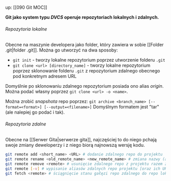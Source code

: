 up: [[090 Git MOC]]

**Git jako system typu _DVCS_ operuje repozytoriach lokalnych i zdalnych.** 

###### Repozytoria lokalne

Obecne na maszynie developera jako folder, który zawiera w sobie [[Folder .git|folder .git]]. Można go utworzyć na dwa sposoby:

- `git init` - tworzy lokalne repozytorium poprzez utworzenie folderu `.git`
- `git clone <url> [directory_name]` - tworzy lokalne repozytorium poprzez sklonowanie folderu `.git` z repozytorium zdalnego obecnego pod konkretnym adresem URL

Domyślnie po sklonowaniu zdalnego repozytorium posiada ono alias _origin_. Można podać własny poprzez `git clone <url> -o <name>`. 

Można zrobić _snapshota_ repo poprzez:
`git archive <branch_name> [--format=<format>] [--output=<filename>]`
Domyślnym formatem jest "tar" (ale nalepiej go podać i tak).

###### Repozytoria zdalne

Obecne na [[Serwer Gita|serwerze gita]], najczęściej to do niego pchają swoje zmiany deweloperzy i z niego biorą najnowszą wersję kodu.

```bash
git remote add <short_name> <URL> # dodanie zdalnego repo do projektu
git remote rename <old_remote_name> <new_remote_name> # zmiana nazwy (aliasu) zdalnego repo ORAZ WSZYSTKICH JEGO GAŁĘZI!
git remote remove <remote> # usunięcie zdalnego repo z projektu razem ze wszystkimi jego gałęziami i ustawieniami
git remote [-v] # wypisanie aliasów zdalnych repo projektu [oraz ich URL-i]
git fetch <remote> # ściągnięcie stanu gałęzi repo zdalnego do repo lokalnego
```





